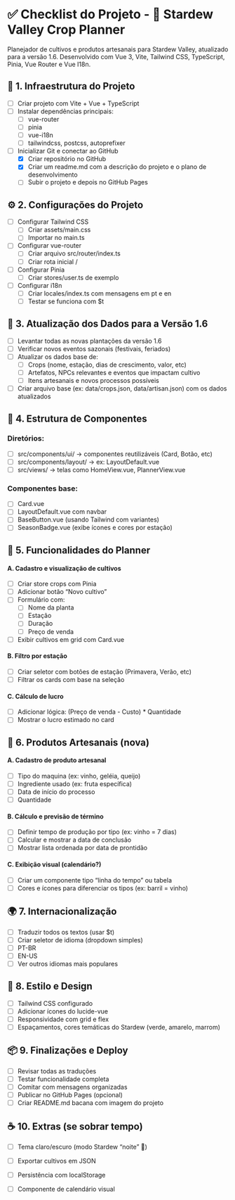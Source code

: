 # ✅ Checklist do Projeto - 🌾 Stardew Valley Crop Planner

Planejador de cultivos e produtos artesanais para Stardew Valley, atualizado para a versão 1.6. Desenvolvido com Vue 3, Vite, Tailwind CSS, TypeScript, Pinia, Vue Router e Vue I18n.
## 🧱 1. Infraestrutura do Projeto
- [ ] Criar projeto com Vite + Vue + TypeScript
- [ ] Instalar dependências principais:
    - [ ] vue-router
    - [ ] pinia
    - [ ] vue-i18n
    - [ ] tailwindcss, postcss, autoprefixer
- [ ] Inicializar Git e conectar ao GitHub
    - [x] Criar repositório no GitHub
    - [x] Criar um readme.md com a descrição do projeto e o plano de desenvolvimento
    - [ ] Subir o projeto e depois no GitHub Pages

## ⚙️ 2. Configurações do Projeto
- [ ] Configurar Tailwind CSS
    - [ ] Criar assets/main.css
    - [ ] Importar no main.ts
- [ ] Configurar vue-router
    - [ ] Criar arquivo src/router/index.ts
    - [ ] Criar rota inicial /
- [ ] Configurar Pinia
    - [ ] Criar stores/user.ts de exemplo
- [ ] Configurar i18n
    - [ ] Criar locales/index.ts com mensagens em pt e en
    - [ ] Testar se funciona com $t

## 🔄 3. Atualização dos Dados para a Versão 1.6
- [ ] Levantar todas as novas plantações da versão 1.6
- [ ] Verificar novos eventos sazonais (festivais, feriados)
- [ ] Atualizar os dados base de:
    - [ ] Crops (nome, estação, dias de crescimento, valor, etc)
    - [ ] Artefatos, NPCs relevantes e eventos que impactam cultivo
    - [ ] Itens artesanais e novos processos possíveis
- [ ] Criar arquivo base (ex: data/crops.json, data/artisan.json) com os dados atualizados

## 🧩 4. Estrutura de Componentes
### Diretórios:

- [ ] src/components/ui/ → componentes reutilizáveis (Card, Botão, etc)
- [ ] src/components/layout/ → ex: LayoutDefault.vue
- [ ] src/views/ → telas como HomeView.vue, PlannerView.vue

### Componentes base:

- [ ] Card.vue
- [ ] LayoutDefault.vue com navbar
- [ ] BaseButton.vue (usando Tailwind com variantes)
- [ ] SeasonBadge.vue (exibe ícones e cores por estação)

## 🌽 5. Funcionalidades do Planner
#### A. Cadastro e visualização de cultivos
- [ ] Criar store crops com Pinia
- [ ] Adicionar botão “Novo cultivo”
- [ ] Formulário com:
    - [ ] Nome da planta
    - [ ] Estação
    - [ ] Duração
    - [ ] Preço de venda

- [ ] Exibir cultivos em grid com Card.vue

#### B. Filtro por estação
- [ ] Criar seletor com botões de estação (Primavera, Verão, etc)
- [ ] Filtrar os cards com base na seleção

#### C. Cálculo de lucro
- [ ] Adicionar lógica: (Preço de venda - Custo) * Quantidade
- [ ] Mostrar o lucro estimado no card

## 🍷 6. Produtos Artesanais (nova)
#### A. Cadastro de produto artesanal
- [ ] Tipo do maquina (ex: vinho, geléia, queijo)
- [ ] Ingrediente usado (ex: fruta específica)
- [ ] Data de início do processo
- [ ] Quantidade

#### B. Cálculo e previsão de término
- [ ] Definir tempo de produção por tipo (ex: vinho = 7 dias)
- [ ] Calcular e mostrar a data de conclusão
- [ ] Mostrar lista ordenada por data de prontidão

#### C. Exibição visual (calendário?)
- [ ] Criar um componente tipo “linha do tempo” ou tabela
- [ ] Cores e ícones para diferenciar os tipos (ex: barril = vinho)

## 🌍 7. Internacionalização
- [ ] Traduzir todos os textos (usar $t)
- [ ] Criar seletor de idioma (dropdown simples)
- [ ] PT-BR
- [ ] EN-US
- [ ] Ver outros idiomas mais populares

## 🎨 8. Estilo e Design
- [ ] Tailwind CSS configurado
- [ ] Adicionar ícones do lucide-vue
- [ ] Responsividade com grid e flex
- [ ] Espaçamentos, cores temáticas do Stardew (verde, amarelo, marrom)

## 📦 9. Finalizações e Deploy
- [ ] Revisar todas as traduções
- [ ] Testar funcionalidade completa
- [ ] Comitar com mensagens organizadas
- [ ] Publicar no GitHub Pages (opcional)
- [ ] Criar README.md bacana com imagem do projeto

## ☕ 10. Extras (se sobrar tempo)
- [ ] Tema claro/escuro (modo Stardew “noite” 🌙)
- [ ] Exportar cultivos em JSON
- [ ] Persistência com localStorage
- [ ] Componente de calendário visual

